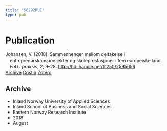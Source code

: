 ```yaml
---
title: "58292RUE"
type: pub
---
```

<h1>Publication</h1>
<article id="csl-bib-container-58292RUE" class="csl-bib-container">
  <div class="csl-bib-body" style="line-height: 1.35; padding-left: 1em; text-indent:-1em;">
  <div class="csl-entry">Johansen, V. (2018). Sammenhenger mellom deltakelse i entrepren&#xF8;rskapsprosjekter og skoleprestasjoner i fem europeiske land. <i>FoU i praksis</i>, <i>2</i>, 9&#x2013;28. <a href="http://hdl.handle.net/11250/2595659">http://hdl.handle.net/11250/2595659</a></div>
</div>
  <div class="csl-bib-buttons">
    <a href="#taxonomy-article-58292RUE" class="csl-bib-button">Archive</a>
    <a href="https://app.cristin.no/results/show.jsf?id=1603560" alt="Cristin URL" class="csl-bib-button">Cristin</a>
    <a href="http://zotero.org/groups/5402882/items/58292RUE" alt="Zotero URL" class="csl-bib-button">Zotero</a>
  </div>
  <div id="csl-bib-meta-container-58292RUE"></div>
</article>
<div id="csl-bib-meta-58292RUE" class="csl-bib-meta">
  <article id="taxonomy-article-58292RUE" class="taxonomy-article">
    <h1>Archive</h1>
    <ul>
      <li>Inland Norway University of Applied Sciences</li>
      <li>Inland School of Business and Social Sciences</li>
      <li>Eastern Norway Research Institute</li>
      <li>2018</li>
      <li>August</li>
    </ul>
  </article>
</div>
